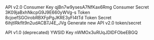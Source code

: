 API v2.0
Consumer Key	qjBn7w9ysesA7NfKax6Rmg
Consumer Secret	3K09jaBxhNkcpG9J9E660yWVg-s
Token	8cjoefSGOirobRBXFpPgJKRE3yFI4tTd
Token Secret	6ihjtlRkfIt9n2udACB7J4E_JVg
Generate new API v2.0 token/secret

API v1.0 (deprecated)
YWSID
Key	nWMOx3uRUqJDlDFObeEBGQ
